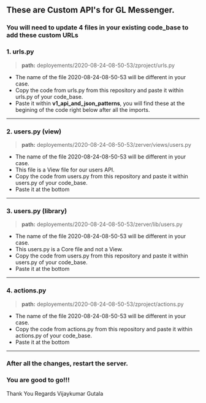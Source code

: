 ## These are Custom API's for GL Messenger.

### You will need to update 4 files in your existing code_base to add these custom URLs
### 1. urls.py
>   **path:**  deployements/2020-08-24-08-50-53/zproject/urls.py
  - The name of the file 2020-08-24-08-50-53 will be different in your case.
  - Copy the code from urls.py from this repository and paste it within urls.py of your code_base.
  - Paste it within **v1_api_and_json_patterns**, you will find these at the begining of the code right below after all the imports. 
  ---
### 2. users.py (view)
>   **path:**  deployements/2020-08-24-08-50-53/zerver/views/users.py
  - The name of the file 2020-08-24-08-50-53 will be different in your case.
  - This file is a View file for our users API.
  - Copy the code from users.py from this repository and paste it within users.py of your code_base.
  - Paste it at the bottom
  ---
### 3. users.py (library)
>   **path:**  deployements/2020-08-24-08-50-53/zerver/lib/users.py
  - The name of the file 2020-08-24-08-50-53 will be different in your case.
  - This users.py is a Core file and not a View.
  - Copy the code from users.py from this repository and paste it within users.py of your code_base.
  - Paste it at the bottom
  ---
### 4. actions.py
>   **path:**  deployements/2020-08-24-08-50-53/zproject/actions.py
  - The name of the file 2020-08-24-08-50-53 will be different in your case.
  - Copy the code from actions.py from this repository and paste it within actions.py of your code_base.
  - Paste it at the bottom
  ---
  ### After all the changes, restart the server.
  ### You are good to go!!!
  
Thank You 
Regards
Vijaykumar Gutala

